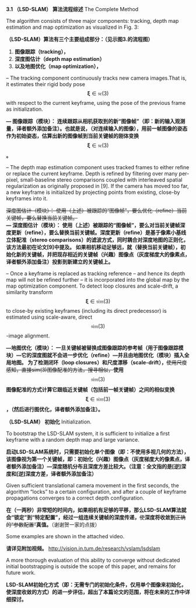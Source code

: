 **3.1 （LSD-SLAM） 算法流程综述** The Complete Method

The algorithm consists of three major components: tracking, depth map estimation and map optimization as visualized in Fig. 3:

**（LSD-SLAM）算法有三个主要组成部分：（见示图3.的流程图）**

1. **图像跟踪（tracking），**
2. **深度图估计（depth map estimation）**
3. **以及地图优化（map optimization），**

– The tracking component continuously tracks new camera images.That is, it estimates their rigid body pose $$\mathbf{\xi} \in \mathfrak{se}(3)$$ with respect to the current keyframe, using the pose of the previous frame as initialization.

**— 图像跟踪（模块）： 连续跟踪从相机获取到的新“图像帧”（即：新的输入观测量，译者额外添加备注）。也就是说，（对连续输入的图像），用前一帧图像的姿态作为初始姿态，估算出新的图像帧到当前关键帧的刚体变换** $$\mathbf{\xi} \in \mathfrak{se}(3)$$ **。**

– The depth map estimation component uses tracked frames to either refine or replace the current keyframe. Depth is refined by filtering over many per-pixel, small-baseline stereo comparisons coupled with interleaved spatial regularization as originally proposed in \[9\]. If the camera has moved too far, a new keyframe is initialized by projecting points from existing, close-by keyframes into it.

~~深度图估计（模块）： 使用（上述）被跟踪的“图像帧”，要么优化（refine）当前关键帧，要么替换当前关键帧。~~  
**— 深度图估计（模块）： 使用（上述）被跟踪的“图像帧”，要么对当前关键帧深度更新（refine），要么替换当前关键帧。深度更新（refine）是基于像素小基线立体配准（stereo comparisons）的滤波方式，同时耦合对深度地图的正则化，该方法最初在论文\[9\]中提及。 如果相机移动足够远，就（替换当前关键帧），初始化新的关键帧，并把现存相近的关键帧（兴趣）图像点（灰度梯度大的像素点，译者额外添加备注）投影到新建立的关键帧上。**

– Once a keyframe is replaced as tracking reference – and hence its depth map will not be refined further – it is incorporated into the global map by the map optimization component. To detect loop closures and scale-drift, a similarity transform $$\mathbf{\xi} \in \mathfrak{sim}(3)$$ to close-by existing keyframes \(including its direct predecessor\) is estimated using scale-aware, direct $$\mathfrak{sim}(3)$$-image alignment.

**—地图优化（模块）： 一旦关键帧被替换成图像跟踪的参考帧（用于图像跟踪模块）—它的深度图就不会进一步优化（refine）—并且由地图优化（模块）插入全局地图。  为了检测闭环（loop closures）和尺度漂移（scale-drift），**~~使用尺度感知，直接sim\(3\)图像配准的方法，搜寻相似，~~**使用** $$\mathfrak{sim}(3)$$ **图像配准的方式计算它跟临近关键帧（包括前一帧关键帧）之间的相似变换** $$\mathbf{\xi} \in \mathfrak{sim}(3)$$ **，（然后进行图优化，译者额外添加备注）。**

**（LSD-SLAM） 初始化** Initialization.

To bootstrap the LSD-SLAM system, it is sufficient to initialize a first keyframe with a random depth map and large variance.

**启动LSD-SLAM系统时，只需要初始化单个图像（即：不使用多视几何的方法），该图像视为第一个关键帧，即：初始化（兴趣）图像点（灰度梯度大的像素点，译者额外添加备注）—深度随机分布且深度方差比较大。（注意：全文指的是\[逆\]深度和\[逆\]深度方差，译者额外添加备注）**

Given sufficient translational camera movement in the first seconds, the algorithm “locks” to a certain configuration, and after a couple of keyframe propagations converges to a correct depth configuration.

**在（一两秒）非常短的时间内，如果相机有足够的平移，那么LSD-SLAM算法就会“锁定”到“特定配置”，经过一组连续关键帧的深度传递，**~~使~~**深度将收敛到**~~正确的“参数配置”~~**真值。**（谢谢贺一家的点拨）

Some examples are shown in the attached video.

**请详见附加视频。**
http://vision.in.tum.de/research/vslam/lsdslam

A more thorough evaluation of this ability to converge without dedicated initial bootstrapping is outside the scope of this paper, and remains for future work.

**LSD-SLAM初始化方式（即：无需专门的初始化条件，仅用单个图像来初始化，使深度收敛的方式）的进一步评估，超出了本篇论文的范围，将在未来的工作中详细探讨。**

